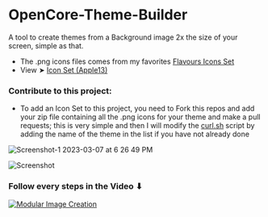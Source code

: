 # OpenCore-Theme-Builder
A tool to create themes from a Background image 2x the size of your screen, simple as that.
- The .png icons files comes from my favorites [Flavours Icons Set](https://github.com/chris1111/My-Simple-OC-Themes/tree/master/SSD_Icons/ZIP)
- View ➤ [Icon Set (Apple13)](https://github.com/chris1111/OpenCore-Theme-Builder/blob/Master/IconSet.md)
### Contribute to this project:
- To add an Icon Set to this project, you need to Fork this repos and add your zip file containing all the .png icons for your theme and make a pull requests; this is very simple and then I will modify the [curl.sh](https://github.com/chris1111/OpenCore-Theme-Builder/blob/Master/App/OpenCore-Theme-Builder.app/Contents/Resources/curl.sh) script by adding the name of the theme in the list if you have not already done

![Screenshot-1 2023-03-07 at 6 26 49 PM](https://user-images.githubusercontent.com/6248794/223579467-38a9a409-e359-4ba6-8ec1-196e3ccc9b7c.png)

![Screenshot](https://user-images.githubusercontent.com/6248794/224551555-f171f611-140d-4902-9e58-9968805d0e06.png)


### Follow every steps in the Video ⬇︎ 

[![Modular Image Creation](https://user-images.githubusercontent.com/6248794/218287389-96444e32-0bf1-4886-9632-ccd2e1f3614d.png)](https://www.youtube.com/watch?v=Xk39sthLGLc)

